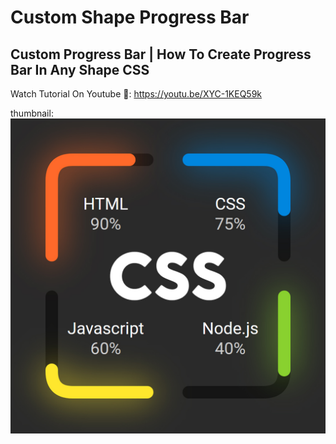 # Custom Shape Progress Bar
## Custom Progress Bar | How To Create Progress Bar In Any Shape CSS

Watch Tutorial On Youtube 🧡: https://youtu.be/XYC-1KEQ59k

thumbnail: ![thumbnail](thumbnail.jpg)
